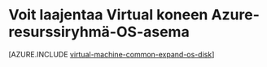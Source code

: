 <properties
   pageTitle="Voit laajentaa Virtual koneen Azure-resurssiryhmä-OS-asema | Microsoft Azure"
   description="Tässä artikkelissa esitellään toimintatavan OS aseman Azure resurssien hallinta PowerShellin avulla virtual koneen koon laajentamista varten."
   services="virtual-machines-windows"
   documentationCenter=""
   authors="kirpasingh"
   manager="roshar"
   editor=""
   tags="azure-resource-manager"/>

<tags
   ms.service="virtual-machines-windows"
   ms.devlang="na"
   ms.topic="article"
   ms.tgt_pltfrm="vm-windows"
   ms.workload="infrastructure-services"
   ms.date="10/18/2016"
   ms.author="kirpas"/>

# <a name="how-to-expand-the-os-drive-of-a-virtual-machine-in-an-azure-resource-group"></a>Voit laajentaa Virtual koneen Azure-resurssiryhmä-OS-asema

[AZURE.INCLUDE [virtual-machine-common-expand-os-disk](../../includes/virtual-machines-common-expand-os-disk.md)]

